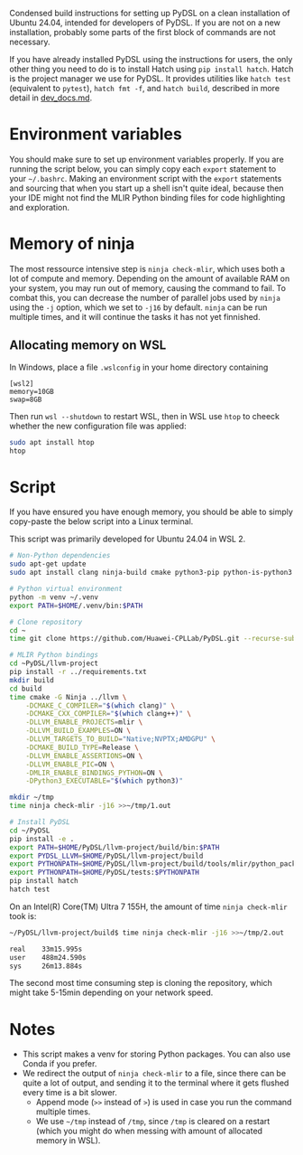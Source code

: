 Condensed build instructions for setting up PyDSL on a clean installation of
Ubuntu 24.04, intended for developers of PyDSL.
If you are not on a new installation, probably some parts of the first block
of commands are not necessary.

If you have already installed PyDSL using the instructions for users, the only
other thing you need to do is to install Hatch using `pip install hatch`.
Hatch is the project manager we use for PyDSL.
It provides utilities like `hatch test` (equivalent to `pytest`),
`hatch fmt -f`, and `hatch build`, described in more detail in
[dev_docs.md](/dev/dev_docs.md).

# Environment variables

You should make sure to set up environment variables properly.
If you are running the script below, you can simply copy each `export`
statement to your `~/.bashrc`.
Making an environment script with the `export` statements and sourcing that
when you start up a shell isn't quite ideal, because then your IDE might not
find the MLIR Python binding files for code highlighting and exploration.

# Memory of ninja

The most ressource intensive step is `ninja check-mlir`, which uses both a lot
of compute and memory.
Depending on the amount of available RAM on your system, you may run out of
memory, causing the command to fail.
To combat this, you can decrease the number of parallel jobs used by `ninja`
using the `-j` option, which we set to `-j16` by default.
`ninja` can be run multiple times, and it will continue the tasks it has not
yet finnished.

## Allocating memory on WSL

In Windows, place a file `.wslconfig` in your home directory containing
```
[wsl2]
memory=10GB
swap=8GB
```
Then run `wsl --shutdown` to restart WSL, then in WSL use `htop` to cheeck
whether the new configuration file was applied:
```sh
sudo apt install htop
htop
```

# Script

If you have ensured you have enough memory, you should be able to simply
copy-paste the below script into a Linux terminal.

This script was primarily developed for Ubuntu 24.04 in WSL 2.

```sh
# Non-Python dependencies
sudo apt-get update
sudo apt install clang ninja-build cmake python3-pip python-is-python3 python3.12-venv

# Python virtual environment
python -m venv ~/.venv
export PATH=$HOME/.venv/bin:$PATH

# Clone repository
cd ~
time git clone https://github.com/Huawei-CPLLab/PyDSL.git --recurse-submodules --shallow-submodules

# MLIR Python bindings
cd ~PyDSL/llvm-project
pip install -r ../requirements.txt
mkdir build
cd build
time cmake -G Ninja ../llvm \
    -DCMAKE_C_COMPILER="$(which clang)" \
    -DCMAKE_CXX_COMPILER="$(which clang++)" \
    -DLLVM_ENABLE_PROJECTS=mlir \
    -DLLVM_BUILD_EXAMPLES=ON \
    -DLLVM_TARGETS_TO_BUILD="Native;NVPTX;AMDGPU" \
    -DCMAKE_BUILD_TYPE=Release \
    -DLLVM_ENABLE_ASSERTIONS=ON \
    -DLLVM_ENABLE_PIC=ON \
    -DMLIR_ENABLE_BINDINGS_PYTHON=ON \
    -DPython3_EXECUTABLE="$(which python3)"

mkdir ~/tmp
time ninja check-mlir -j16 >>~/tmp/1.out

# Install PyDSL
cd ~/PyDSL
pip install -e .
export PATH=$HOME/PyDSL/llvm-project/build/bin:$PATH
export PYDSL_LLVM=$HOME/PyDSL/llvm-project/build
export PYTHONPATH=$HOME/PyDSL/llvm-project/build/tools/mlir/python_packages/mlir_core:$PYTHONPATH
export PYTHONPATH=$HOME/PyDSL/tests:$PYTHONPATH
pip install hatch
hatch test
```

On an Intel(R) Core(TM) Ultra 7 155H, the amount of time `ninja check-mlir`
took is:
```sh
~/PyDSL/llvm-project/build$ time ninja check-mlir -j16 >>~/tmp/2.out

real    33m15.995s
user    488m24.590s
sys     26m13.884s
```

The second most time consuming step is cloning the repository, which might take
5-15min depending on your network speed.

# Notes

- This script makes a venv for storing Python packages. You can also use Conda
if you prefer.
- We redirect the output of `ninja check-mlir` to a file, since there can be
quite a lot of output, and sending it to the terminal where it gets flushed
every time is a bit slower.
    - Append mode (`>>` instead of `>`) is used in case you run the command
    multiple times.
    - We use `~/tmp` instead of `/tmp`, since `/tmp` is cleared on a restart
    (which you might do when messing with amount of allocated memory in WSL).
